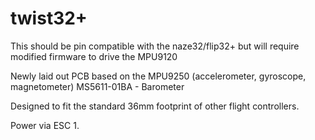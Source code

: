 # twist32+

This should be pin compatible with the naze32/flip32+ but will require modified firmware to drive the MPU9120

Newly laid out PCB based on the MPU9250 (accelerometer, gyroscope, magnetometer)
MS5611-01BA - Barometer 

Designed to fit the standard 36mm footprint of other flight controllers.

Power via ESC 1.

